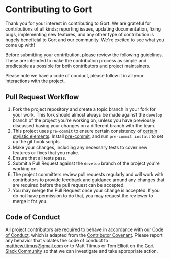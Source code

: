 # Contributing to Gort

Thank you for your interest in contributing to Gort. We are grateful for contributions of all kinds; reporting issues, updating documentation, fixing bugs, implementing new features, and any other type of contribution is hugely beneficial to Gort and our community. We're excited to see what you come up with!

Before submitting your contribution, please review the following guidelines. These are intended to make the contribution process as simple and predictable as possible for both contributors and project maintainers.

Please note we have a code of conduct, please follow it in all your interactions with the project.

## Pull Request Workflow

1. Fork the project repository and create a topic branch in your fork for your work. This fork should almost always be made against the `develop` branch of the project you're working on, unless you have previously discussed basing your changes on a different branch with the team.
2. This project uses `pre-commit` to ensure certain consistency of [certain stylistic elements](https://github.com/getgort/gort/blob/main/.pre-commit-config.yaml). Install [pre-commit](https://pre-commit.com/#install), and run `pre-commit install` to set up the git hook scripts.
3. Make your changes, including any necessary tests to cover new features or fixes that you make.
4. Ensure that all tests pass.
5. Submit a Pull Request against the `develop` branch of the project you're working on.
6. The project committers review pull requests regularly and will work with contributors to provide feedback and guidance around any changes that are required before the pull request can be accepted.
7. You may merge the Pull Request once your change is accepted. If you do not have permission to do that, you may request the reviewer to merge it for you.

## Code of Conduct

All project contributors are required to behave in accordance with our [Code of Conduct](https://github.com/getgort/gort/blob/master/CODE_OF_CONDUCT.md), which is adapted from the [Contributor Covenant](http://contributor-covenant.org/). Please report any behavior that violates the code of conduct to [matthew.titmus@gmail.com](mailto:matthew.titmus@gmail.com) or to Matt Titmus or Tom Elliott on the [Gort Slack Community](https://join.slack.com/t/getgort/shared_invite/zt-z1elsl5i-XvkiBPHqUOTDUUH1j9dSbg) so that we can investigate and take appropriate action.
